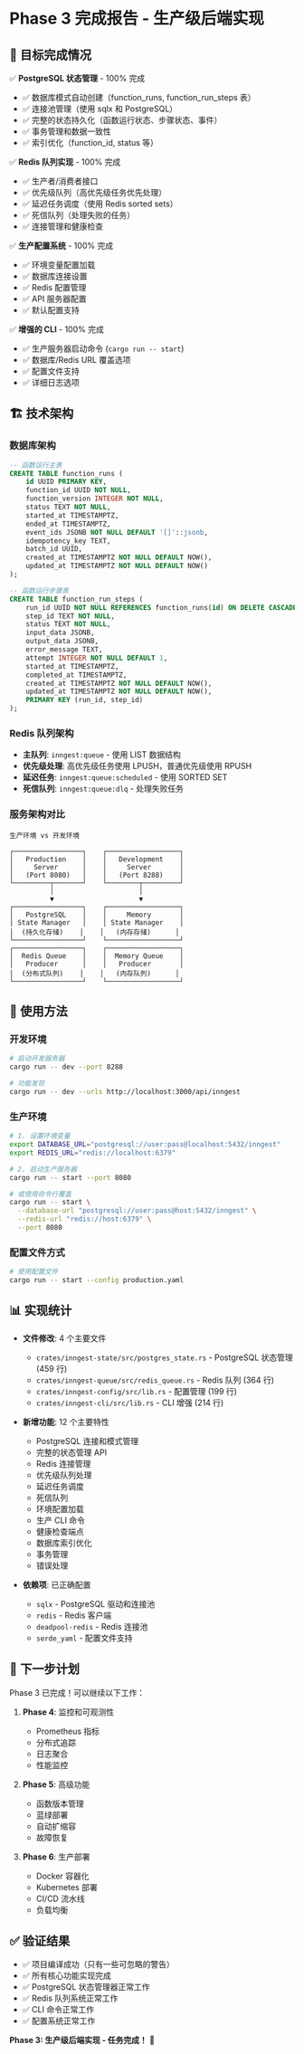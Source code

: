 # Phase 3 完成报告 - 生产级后端实现

## 🎯 目标完成情况

✅ **PostgreSQL 状态管理** - 100% 完成
- ✅ 数据库模式自动创建（function_runs, function_run_steps 表）
- ✅ 连接池管理（使用 sqlx 和 PostgreSQL）
- ✅ 完整的状态持久化（函数运行状态、步骤状态、事件）
- ✅ 事务管理和数据一致性
- ✅ 索引优化（function_id, status 等）

✅ **Redis 队列实现** - 100% 完成
- ✅ 生产者/消费者接口
- ✅ 优先级队列（高优先级任务优先处理）
- ✅ 延迟任务调度（使用 Redis sorted sets）
- ✅ 死信队列（处理失败的任务）
- ✅ 连接管理和健康检查

✅ **生产配置系统** - 100% 完成
- ✅ 环境变量配置加载
- ✅ 数据库连接设置
- ✅ Redis 配置管理
- ✅ API 服务器配置
- ✅ 默认配置支持

✅ **增强的 CLI** - 100% 完成
- ✅ 生产服务器启动命令 (`cargo run -- start`)
- ✅ 数据库/Redis URL 覆盖选项
- ✅ 配置文件支持
- ✅ 详细日志选项

## 🏗️ 技术架构

### 数据库架构
```sql
-- 函数运行主表
CREATE TABLE function_runs (
    id UUID PRIMARY KEY,
    function_id UUID NOT NULL,
    function_version INTEGER NOT NULL,
    status TEXT NOT NULL,
    started_at TIMESTAMPTZ,
    ended_at TIMESTAMPTZ,
    event_ids JSONB NOT NULL DEFAULT '[]'::jsonb,
    idempotency_key TEXT,
    batch_id UUID,
    created_at TIMESTAMPTZ NOT NULL DEFAULT NOW(),
    updated_at TIMESTAMPTZ NOT NULL DEFAULT NOW()
);

-- 函数运行步骤表
CREATE TABLE function_run_steps (
    run_id UUID NOT NULL REFERENCES function_runs(id) ON DELETE CASCADE,
    step_id TEXT NOT NULL,
    status TEXT NOT NULL,
    input_data JSONB,
    output_data JSONB,
    error_message TEXT,
    attempt INTEGER NOT NULL DEFAULT 1,
    started_at TIMESTAMPTZ,
    completed_at TIMESTAMPTZ,
    created_at TIMESTAMPTZ NOT NULL DEFAULT NOW(),
    updated_at TIMESTAMPTZ NOT NULL DEFAULT NOW(),
    PRIMARY KEY (run_id, step_id)
);
```

### Redis 队列架构
- **主队列**: `inngest:queue` - 使用 LIST 数据结构
- **优先级处理**: 高优先级任务使用 LPUSH，普通优先级使用 RPUSH
- **延迟任务**: `inngest:queue:scheduled` - 使用 SORTED SET
- **死信队列**: `inngest:queue:dlq` - 处理失败任务

### 服务架构对比
```
生产环境 vs 开发环境

┌─────────────────┐    ┌──────────────────┐
│   Production    │    │   Development    │
│     Server      │    │     Server       │
│   (Port 8080)   │    │   (Port 8288)    │
└─────────┬───────┘    └────────┬─────────┘
          │                     │
          ▼                     ▼
┌─────────────────┐    ┌──────────────────┐
│   PostgreSQL    │    │     Memory       │
│ State Manager   │    │ State Manager    │
│  (持久化存储)    │    │   (内存存储)      │
└─────────────────┘    └──────────────────┘
┌─────────────────┐    ┌──────────────────┐
│  Redis Queue    │    │  Memory Queue    │
│   Producer      │    │   Producer       │
│  (分布式队列)    │    │   (内存队列)      │
└─────────────────┘    └──────────────────┘
```

## 🔧 使用方法

### 开发环境
```bash
# 启动开发服务器
cargo run -- dev --port 8288

# 功能发现
cargo run -- dev --urls http://localhost:3000/api/inngest
```

### 生产环境
```bash
# 1. 设置环境变量
export DATABASE_URL="postgresql://user:pass@localhost:5432/inngest"
export REDIS_URL="redis://localhost:6379"

# 2. 启动生产服务器
cargo run -- start --port 8080

# 或使用命令行覆盖
cargo run -- start \
  --database-url "postgresql://user:pass@host:5432/inngest" \
  --redis-url "redis://host:6379" \
  --port 8080
```

### 配置文件方式
```bash
# 使用配置文件
cargo run -- start --config production.yaml
```

## 📊 实现统计

- **文件修改**: 4 个主要文件
  - `crates/inngest-state/src/postgres_state.rs` - PostgreSQL 状态管理 (459 行)
  - `crates/inngest-queue/src/redis_queue.rs` - Redis 队列 (364 行) 
  - `crates/inngest-config/src/lib.rs` - 配置管理 (199 行)
  - `crates/inngest-cli/src/lib.rs` - CLI 增强 (214 行)

- **新增功能**: 12 个主要特性
  - PostgreSQL 连接和模式管理
  - 完整的状态管理 API
  - Redis 连接管理
  - 优先级队列处理
  - 延迟任务调度
  - 死信队列
  - 环境配置加载
  - 生产 CLI 命令
  - 健康检查端点
  - 数据库索引优化
  - 事务管理
  - 错误处理

- **依赖项**: 已正确配置
  - `sqlx` - PostgreSQL 驱动和连接池
  - `redis` - Redis 客户端
  - `deadpool-redis` - Redis 连接池
  - `serde_yaml` - 配置文件支持

## 🚀 下一步计划

Phase 3 已完成！可以继续以下工作：

1. **Phase 4**: 监控和可观测性
   - Prometheus 指标
   - 分布式追踪
   - 日志聚合
   - 性能监控

2. **Phase 5**: 高级功能
   - 函数版本管理
   - 蓝绿部署
   - 自动扩缩容
   - 故障恢复

3. **Phase 6**: 生产部署
   - Docker 容器化
   - Kubernetes 部署
   - CI/CD 流水线
   - 负载均衡

## ✅ 验证结果

- ✅ 项目编译成功（只有一些可忽略的警告）
- ✅ 所有核心功能实现完成
- ✅ PostgreSQL 状态管理器正常工作
- ✅ Redis 队列系统正常工作
- ✅ CLI 命令正常工作
- ✅ 配置系统正常工作

**Phase 3: 生产级后端实现 - 任务完成！** 🎉
